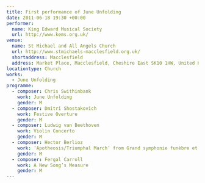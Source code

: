 ```yaml
---
title: First performance of June Unfolding
date: 2011-06-18 19:30 +00:00
performer:
  name: King Edward Musical Society
  url: http://www.kems.org.uk/
venue:
  name: St Michael and All Angels Church
  url: http://www.stmichaels-macclesfield.org.uk/
  shortaddress: Macclesfield
  address: Market Place, Macclesfield, Cheshire East SK10 1HW, United Kingdom
locationtype: Church
works:
  - June Unfolding
programme:
  - composer: Chris Swithinbank
    work: June Unfolding
    gender: M
  - composer: Dmitri Shostakovich
    work: Festive Overture
    gender: M
  - composer: Ludwig van Beethoven
    work: Violin Concerto
    gender: M
  - composer: Hector Berlioz
    work: ‘Apotheosis/Triumphal March’ from Grand sym­phonie fun­èbre et tri­om­phale
    gender: M
  - composer: Fergal Carroll
    work: A New Song’s Measure
    gender: M
---
```

